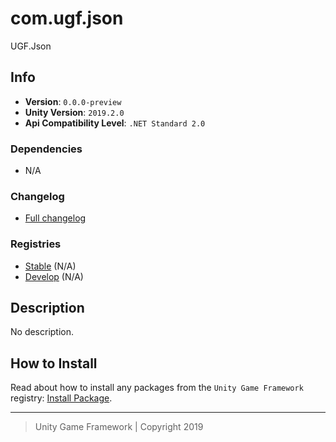 # com.ugf.json

UGF.Json

## Info

- **Version**: `0.0.0-preview`
- **Unity Version**: `2019.2.0`
- **Api Compatibility Level**: `.NET Standard 2.0`

### Dependencies

- N/A

### Changelog

- [Full changelog][1]

### Registries

- [Stable][2] (N/A)
- [Develop][3] (N/A)

## Description

No description.

## How to Install

Read about how to install any packages from the `Unity Game Framework` registry: [Install Package][4].

---
> Unity Game Framework | Copyright 2019

[1]: changelog.md
[2]: https://bintray.com/unity-game-framework/stable/com.ugf.json
[3]: https://bintray.com/unity-game-framework/dev/com.ugf.json
[4]: https://github.com/unity-game-framework/ugf-documentation/wiki/Install-Package
